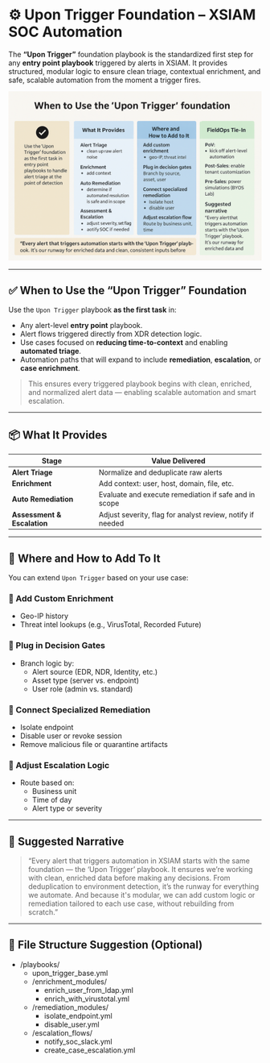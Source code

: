 # ⚙️ Upon Trigger Foundation – XSIAM SOC Automation

The **“Upon Trigger”** foundation playbook is the standardized first step for any **entry point playbook** triggered by alerts in XSIAM. It provides structured, modular logic to ensure clean triage, contextual enrichment, and safe, scalable automation from the moment a trigger fires.

![When to Use the 'Upon Trigger' Foundation](../images/When_To_Use_Upon_Trigger.png)

---

## ✅ When to Use the “Upon Trigger” Foundation

Use the `Upon Trigger` playbook **as the first task** in:

- Any alert-level **entry point** playbook.
- Alert flows triggered directly from XDR detection logic.
- Use cases focused on **reducing time-to-context** and enabling **automated triage**.
- Automation paths that will expand to include **remediation**, **escalation**, or **case enrichment**.

> This ensures every triggered playbook begins with clean, enriched, and normalized alert data — enabling scalable automation and smart escalation.

---

## 📦 What It Provides

| **Stage**                 | **Value Delivered**                                                       |
|---------------------------|----------------------------------------------------------------------------|
| **Alert Triage**          | Normalize and deduplicate raw alerts                                      |
| **Enrichment**            | Add context: user, host, domain, file, etc.                               |
| **Auto Remediation**      | Evaluate and execute remediation if safe and in scope                     |
| **Assessment & Escalation** | Adjust severity, flag for analyst review, notify if needed              |

---

## 🧩 Where and How to Add To It

You can extend `Upon Trigger` based on your use case:

### 🔹 Add Custom Enrichment
- Geo-IP history
- Threat intel lookups (e.g., VirusTotal, Recorded Future)

### 🔹 Plug in Decision Gates
- Branch logic by:
  - Alert source (EDR, NDR, Identity, etc.)
  - Asset type (server vs. endpoint)
  - User role (admin vs. standard)

### 🔹 Connect Specialized Remediation
- Isolate endpoint
- Disable user or revoke session
- Remove malicious file or quarantine artifacts

### 🔹 Adjust Escalation Logic
- Route based on:
  - Business unit
  - Time of day
  - Alert type or severity

---

## 📝 Suggested Narrative

> “Every alert that triggers automation in XSIAM starts with the same foundation — the ‘Upon Trigger’ playbook. It ensures we’re working with clean, enriched data before making any decisions. From deduplication to environment detection, it’s the runway for everything we automate. And because it's modular, we can add custom logic or remediation tailored to each use case, without rebuilding from scratch.”

---

## 📁 File Structure Suggestion (Optional)
- /playbooks/
  - upon_trigger_base.yml
  - /enrichment_modules/
    - enrich_user_from_ldap.yml
    - enrich_with_virustotal.yml
  - /remediation_modules/
    - isolate_endpoint.yml
    - disable_user.yml
  - /escalation_flows/
    - notify_soc_slack.yml
    - create_case_escalation.yml


